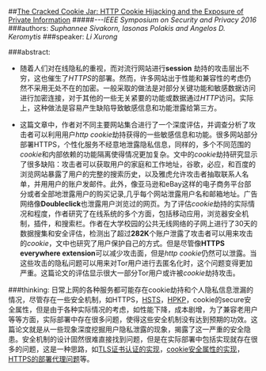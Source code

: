 ##[The Cracked Cookie Jar: HTTP Cookie Hijacking and the Exposure of Private Information](http://www.cs.columbia.edu/~angelos/Papers/2016/cookiejar.pdf)
#####*---IEEE Symposium on Security and Privacy 2016*
###authors: *Suphannee Sivakorn, Iasonas Polakis and Angelos D. Keromytis*
###speaker: *Li Xurong*

###abstract: 
   * 随着人们对在线隐私的重视，而对流行网站进行**session** 劫持的攻击层出不穷，这也催生了*HTTPS*的部署。然而，许多网站出于性能和兼容性的考虑仍然不采用无处不在的加密。一般采取的做法是对部分关键功能和敏感数据访问进行加密连接，对于其他的一些无关紧要的功能或数据通过*HTTP*访问。实际上，这种做法是容易产生缺陷导致敏感信息和功能泄露给第三方。

* 这篇文章中，作者对不同主要网站集合进行了一个深度评估，并调查分析了攻击者可以利用用户*http cookie*劫持获得的一些敏感信息和功能。很多网站部分部署HTTPS，个性化服务不经意地泄露隐私信息，同样的，多个不同范围的*cookie*和内部依赖的功能隔离使得情况更加复杂。文中的*cookie*劫持研究显示了很多缺陷：攻击者可以获取用户的家庭和工作地址，谷歌，必应，和百度的浏览网站暴露了用户的完整的搜索历史，以及雅虎允许攻击者抽取联系人名单，并用用户的账户发邮件。此外，像亚马逊和eBay这样的电子商务平台部分或者全部地泄露用户的购买记录,几乎每个网站泄露用户名和邮箱地址。广告网络像**Doubleclick**也泄露用户浏览过的网页。为了评估*cookie*劫持的实际情况和程度，作者研究了在线系统的多个方面，包括移动应用，浏览器安全机制，插件，和搜索栏。作者在大学校园的公共无线网络的子网上进行了30天的数据搜集和安全评估，检测出了超过**282K**个账户泄露了攻击者可以用来攻击的*cookie*，文中也研究了用户保护自己的方式。但是尽管像**HTTPS everywhere extension**可以减少攻击面，但是*http cookie*仍然可以泄露。当这些攻击的隐私问题可以用来对Tor用户进行去匿名化时，这个问题变得更加严重。这篇论文的评估显示很大一部分Tor用户或许被*cookie*劫持攻击。


###thinking:
日常上网的各种服务都可能存在cookie劫持和个人隐私信息泄漏的情况，尽管存在一些安全机制，如HTTPS，[HSTS](https://en.wikipedia.org/wiki/HTTP_Strict_Transport_Security)，[HPKP](https://en.wikipedia.org/wiki/HTTP_Public_Key_Pinning)，cookie的secure安全属性，但是由于各种实际情况的考虑，如性能下降，成本剧增，为了兼容老用户等等方面，实际部署中存在很多问题，使得这些安全机制没有达到预期的功效。这篇论文就是从一些现象深度挖掘用户隐私泄露的现象，揭露了这一严重的安全隐患。安全机制的设计固然很难直接找到问题，但是在实际部署中包括实现就存在很多的问题，这是一种思路，如[TLS证书认证的实现](http://www.cs.utexas.edu/~shmat/shmat_ccs12.pdf)，[cookie安全属性的实现](https://www.usenix.org/system/files/conference/usenixsecurity15/sec15-paper-zheng-updated.pdf)，[HTTPS的部署代理问题](http://citeseerx.ist.psu.edu/viewdoc/download?doi=10.1.1.156.6830&rep=rep1&type=pdf)等。